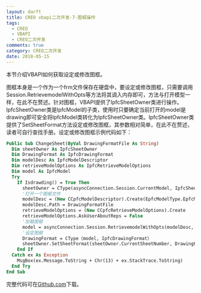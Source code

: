 ```yaml
---
layout: darft
title: CREO vbapi二次开发-7-图框操作
tags:
  - CREO
  - VBAPI
  - CREO二次开发
comments: true
category: CREO二次开发
date: 2018-05-15
---
```


本节介绍VBAPI如何获取设定或修改图框。

图框本身是一个作为一个frm文件保存在硬盘中，要设定或修改图框，只需要调用Session.RetrievemodelWithOpts等方法将其调入内存即可，方法与打开模型一样，在此不在赘述。针对图框，VBAPI提供了IpfcSheetOwner类进行操作。IpfcSheetOwner类是IpfcModel的子类，使用时只要确定当前打开的model是drawing即可安全将IpfcModel类转化为IpfcSheetOwner类。IpfcSheetOwner类提供了SetSheetFormat方法设定或修改图框，其参数相对简单，在此不在赘述，读者可自行查找手册。设定或修改图框示例代码如下：

```vb
Public Sub ChangeSheet(ByVal DrawingFormatFile As String)
  Dim sheetOwner As IpfcSheetOwner
  Dim DrawingFormat As IpfcDrawingFormat
  Dim modelDesc As IpfcModelDescriptor
  Dim retrieveModelOptions As IpfcRetrieveModelOptions
  Dim model As IpfcModel
  Try
    If Isdrawding() = True Then
      sheetOwner = CType(asyncConnection.Session.CurrentModel, IpfcSheetOwner)
      '打开一个图框文件
      modelDesc = (New CCpfcModelDescriptor).Create(EpfcModelType.EpfcMDL_DWG_FORMAT, Nothing, Nothing)
      modelDesc.Path = DrawingFormatFile
      retrieveModelOptions = (New CCpfcRetrieveModelOptions).Create
      retrieveModelOptions.AskUserAboutReps = False
      '加载图框
      model = asyncConnection.Session.RetrievemodelWithOpts(modelDesc, retrieveModelOptions)
      '设定图框
      DrawingFormat = CType（model, IpfcDrawingFormat）
      sheetOwner.SetSheetFormat(sheetOwner.CurrentSheetNumber, DrawingFormat, Nothing, Nothing)
    End If
  Catch ex As Exception
    MsgBox(ex.Message.ToString + Chr(13) + ex.StackTrace.ToString)
  End Try
End Sub
```

完整代码可在<a href="https://github.com/slacker-HD/creo_vbapi" target="_blank">Github.com</a>下载。